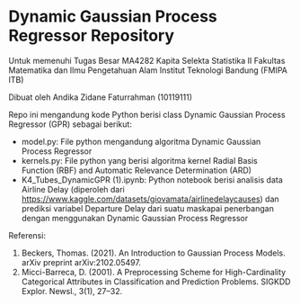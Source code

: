 # Dynamic Gaussian Process Regressor Repository
Untuk memenuhi Tugas Besar MA4282 Kapita Selekta Statistika II Fakultas Matematika dan Ilmu Pengetahuan Alam Institut Teknologi Bandung (FMIPA ITB)

Dibuat oleh Andika Zidane Faturrahman (10119111) 

Repo ini mengandung kode Python berisi class Dynamic Gaussian Process Regressor (GPR) sebagai berikut:
* model.py: File python mengandung algoritma Dynamic Gaussian Process Regressor
* kernels.py: File python yang berisi algoritma kernel Radial Basis Function (RBF) and Automatic Relevance Determination (ARD)
* K4_Tubes_DynamicGPR (1).ipynb: Python notebook berisi analisis data Airline Delay (diperoleh dari https://www.kaggle.com/datasets/giovamata/airlinedelaycauses) dan prediksi variabel Departure Delay dari suatu maskapai penerbangan dengan menggunakan Dynamic Gaussian Process Regressor

Referensi:
1. Beckers, Thomas. (2021). An Introduction to Gaussian Process Models. arXiv preprint arXiv:2102.05497.
2. Micci-Barreca, D. (2001). A Preprocessing Scheme for High-Cardinality Categorical Attributes in Classification and Prediction Problems. SIGKDD Explor. Newsl., 3(1), 27–32.
